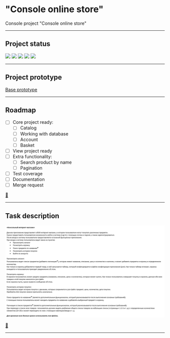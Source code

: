 # "Console online store"

Console project "Console online store"

***
## Project status
![](https://img.shields.io/badge/project%20completed-0%25-critical)
![](https://img.shields.io/badge/build-fail-critical)
![](https://img.shields.io/badge/manual%20testing-fail-critical)
![](https://img.shields.io/badge/coverage%20-0%25-critical)
![](https://img.shields.io/badge/documentation-0%25-critical)
***

## Project prototype

[Base prototype](https://app.mockplus.com/run/rp/RwPj7C_19pnd/8B2iCUnUzdl/OszRMl1Pu?ps=0&ha=0&la=0&fc=0&out=1)

***

## Roadmap

- [ ] Core project ready:
  - [ ] Catalog
  - [ ] Working with database
  - [ ] Account
  - [ ] Basket
- [ ] View project ready
- [ ] Extra functionality:
  - [ ] Search product by name
  - [ ] Pagination
- [ ] Test coverage
- [ ] Documentation
- [ ] Merge request

[:arrow_up_small:](#tic-tac-toe)

***

## Task description ##

![Scheme](task.png)

[:arrow_up_small:](#tic-tac-toe)
***